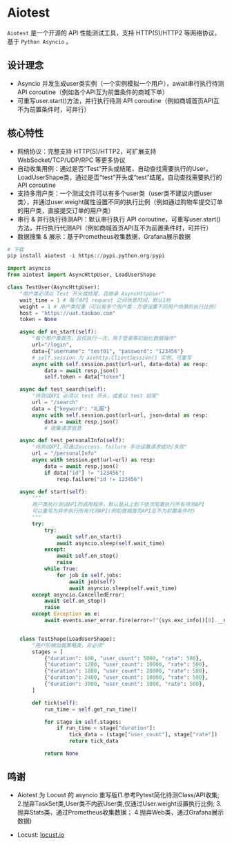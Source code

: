 # Aiotest


`Aiotest` 是一个开源的 API 性能测试工具，支持 HTTP(S)/HTTP2 等网络协议，基于 `Python Asyncio` 。

## 设计理念

- Asyncio 并发生成user类实例（一个实例模拟一个用户），await串行执行待测 API coroutine（例如各个API互为前置条件的商城下单）
- 可重写user.start()方法，并行执行待测 API coroutine（例如商城首页API互不为前置条件时，可并行）

## 核心特性

- 网络协议：完整支持 HTTP(S)/HTTP2，可扩展支持 WebSocket/TCP/UDP/RPC 等更多协议
- 自动收集用例：通过是否“Test”开头或结尾，自动查找需要执行的User，LoadUserShape类，通过是否“test”开头或“test”结尾，自动查找需要执行的 API coroutine
- 支持多用户类：一个测试文件可以有多个user类（user类不建议内嵌user类），并通过user.weight属性设置不同的执行比例（例如通过购物车提交订单的用户类，直接提交订单的用户类）
- 串行 & 并行执行待测API：默认串行执行 API coroutine，可重写user.start()方法，并行执行代测API（例如商城首页API互不为前置条件时，可并行）
- 数据搜集 & 展示：基于Prometheus收集数据，Grafana展示数据

```python
# 下载
pip install aiotest -i https://pypi.python.org/pypi
```

```python
import asyncio
from aiotest import AsyncHttpUser, LoadUserShape

class TestUser(AsyncHttpUser):
    "用户类必须以 Test 开头或结尾，且继承 AsyncHttpUser"
    wait_time = 1 # 每个API request 之间休息时间，默认1秒
    weight = 1 # 用户类权重（可以有多个用户类：方便设置不同用户场景的执行比例）
    host = "https://uat.taobao.com"
    token = None

    async def on_start(self):
        "每个用户类首先，且仅执行一次，用于登录等初始化数据操作"
        url="/login", 
        data={"username": "test01", "password": "123456"}
        # self.session 为 aiohttp.ClientSession() 实例，可重写
        async with self.session.post(url=url, data=data) as resp:
            data = await resp.json()
            self.token = data["token"]

    async def test_search(self):
        "待测试API 必须以 test 开头，或者以 test 结尾"
        url = "/search"
        data = {"keyword": "礼服"}
        async with self.session.post(url=url, json=data) as resp:
            data = await resp.json()
            # 收集请求信息

    async def test_personalInfo(self):
        "待测试API,可通过success，failure 手动设置请求成功/失败"
        url = "/personalInfo"
        async with session.get(url=url) as resp:
            data = await resp.json()
            if data["id"] != "123456":
                resp.failure("id != 123456")

    async def start(self):
        """
        用户类执行测试API的调用程序，默认是从上到下依次阻塞执行所有待测API
        可以重写为异步执行所有代测API(例如商城首页API互不为前置条件时)
        """
        try:
            try:
                await self.on_start()
                await asyncio.sleep(self.wait_time)
            except:
                await self.on_stop()
                raise                
            while True:
                for job in self.jobs:
                    await job(self)
                    await asyncio.sleep(self.wait_time)
        except asyncio.CancelledError:
            await self.on_stop()
            raise
        except Exception as e:
            await events.user_error.fire(error=f"{sys.exc_info()[0].__name__}: {e}" + "".join(traceback.format_tb(sys.exc_info()[2])).strip())


    class TestShape(LoadUserShape):
        "用户阶梯加载策略类，非必须"
        stages = [
            {"duration": 600, "user_count": 5000, "rate": 500},
            {"duration": 1200, "user_count": 10000, "rate": 500},
            {"duration": 1800, "user_count": 20000, "rate": 500},
            {"duration": 2400, "user_count": 10000, "rate": 500},
            {"duration": 3000, "user_count": 1000, "rate": 500},
        ]

        def tick(self):
            run_time = self.get_run_time()

            for stage in self.stages:
                if run_time < stage["duration"]:
                    tick_data = (stage["user_count"], stage["rate"])
                    return tick_data

            return None

```

## 鸣谢

- Aiotest 为 Locust 的 asyncio 重写版(1.参考Pytest简化待测Class/API收集; 2.抛弃TaskSet类,User类不内嵌User类,仅通过User.weight设置执行比例; 3.抛弃Stats类，通过Prometheus收集数据； 4.抛弃Web类，通过Grafana展示数据)

* Locust: [locust.io](https://locust.io)


